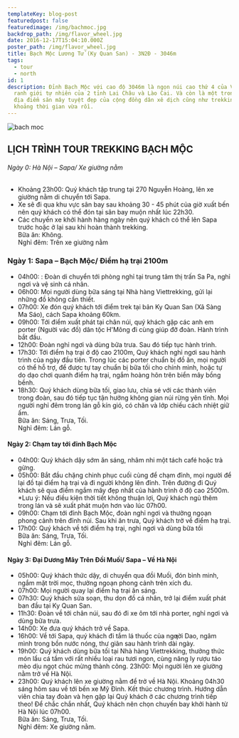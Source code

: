 ```yaml
---
templateKey: blog-post
featuredpost: false
featuredimage: /img/bachmoc.jpg
backdrop_path: /img/flavor_wheel.jpg
date: 2016-12-17T15:04:10.000Z
poster_path: /img/flavor_wheel.jpg
title: Bạch Mộc Lương Tử (Ky Quan San) - 3N2Đ - 3046m
tags:
  - tour
  - north
id: 1
description: Đỉnh Bạch Mộc với cao độ 3046m là ngọn núi cao thứ 4 của Việt Nam,
  ranh giới tự nhiên của 2 tỉnh Lai Châu và Lào Cai. Và còn là một trong những
  địa điểm săn mây tuyệt đẹp của cộng đồng dân xê dịch cũng như trekking trong
  khoảng thời gian vừa rồi.
---
```

![bach moc](/img/bachmoc2.jpg)

## LỊCH TRÌNH TOUR TREKKING BẠCH MỘC
###### Ngày 0: Hà Nội – Sapa/ Xe giường nằm
- Khoảng 23h00: Quý khách tập trung tại 270 Nguyễn Hoàng, lên xe giường nằm di chuyển tới Sapa.
- Xe sẽ đi qua khu vực sân bay sau khoảng 30 - 45 phút của giờ xuất bến nên quý khách có thể đón tại sân bay muộn nhất lúc 22h30.
- Các chuyến xe khởi hành hàng ngày nên quý khách có thể lên Sapa trước hoặc ở lại sau khi hoàn thành trekking.
<br>Bữa ăn: Không.
<br>Nghỉ đêm: Trên xe giường nằm


### Ngày 1: Sapa – Bạch Mộc/ Điểm hạ trại 2100m
- 04h00: : Đoàn di chuyển tới phòng nghỉ tại trung tâm thị trấn Sa Pa, nghỉ ngơi và vệ sinh cá nhân.
- 06h00: Mọi người dùng bữa sáng tại Nhà hàng Viettrekking, gửi lại những đồ không cần thiết.
- 07h00: Xe đón quý khách tới điểm trek tại bản Ky Quan San (Xã Sàng Ma Sáo), cách Sapa khoảng 60km.
- 09h00: Tới điểm xuất phát tại chân núi, quý khách gặp các anh em porter (Người vác đồ) dân tộc H'Mông đi cùng giúp đỡ đoàn. Hành trình bắt đầu.
- 12h00: Đoàn nghỉ ngơi và dùng bữa trưa. Sau đó tiếp tục hành trình.
- 17h30: Tới điểm hạ trại ở độ cao 2100m, Quý khách nghỉ ngơi sau hành trình của ngày đầu tiên. Trong lúc các porter chuẩn bị đồ ăn, mọi người có thể hỗ trợ, để được tự tay chuẩn bị bữa tối cho chính mình, hoặc tự do dạo chơi quanh điểm hạ trại, ngắm hoàng hôn trên biển mây bồng bềnh.
- 18h30: Quý khách dùng bữa tối, giao lưu, chia sé với các thành viên trong đoàn, sau đó tiếp tục tận hưởng không gian núi rừng yên tĩnh. Mọi người nghỉ đêm trong lán gỗ kín gió, có chăn và lớp chiếu cách nhiệt giữ ấm.
<br>Bữa ăn: Sáng, Trưa, Tối.
<br>Nghỉ đêm: Lán gỗ.


#### Ngày 2: Chạm tay tới đỉnh Bạch Mộc
- 04h00: Quý khách dậy sớm ăn sáng, nhâm nhi một tách café hoặc trà gừng.
- 05h00: Bắt đầu chặng chinh phục cuối cùng để chạm đỉnh, mọi người để lại đồ tại điểm hạ trại và đi người không lên đỉnh. Trên đường đi Quý khách sẽ qua điểm ngắm mây đẹp nhất của hành trình ở độ cao 2500m.
*Lưu ý: Nếu điều kiện thời tiết không thuận lợi, Quý khách ngủ thêm trong lán và sẽ xuất phát muộn hơn vào lúc 07h00.
- 09h00: Chạm tới đỉnh Bạch Mộc, đoàn nghỉ ngơi và thưởng ngoạn phong cảnh trên đỉnh núi. Sau khi ăn trưa, Quý khách trở về điểm hạ trại.
- 17h00: Quý khách về tới điểm hạ trại, nghỉ ngơi và dùng bữa tối
<br>Bữa ăn: Sáng, Trưa, Tối.
<br>Nghỉ đêm: Lán gỗ.


#### Ngày 3: Đại Dương Mây Trên Đồi Muối/ Sapa – Về Hà Nội
- 05h00: Quý khách thức dậy, di chuyển qua đồi Muối, đón bình minh, ngắm mặt trời mọc, thưởng ngoạn phong cảnh trên xích đu.
- 07h00: Mọi người quay lại điểm hạ trại ăn sáng.
- 07h30: Quý khách sửa soạn, thu dọn đồ cá nhân, trở lại điểm xuất phát ban đầu tại Ky Quan San.
- 11h30: Đoàn về tới chân núi, sau đó đi xe ôm tới nhà porter, nghỉ ngơi và dùng bữa trưa.
- 14h00: Xe đưa quý khách trở về Sapa.
- 16h00: Về tới Sapa, quý khách đi tắm lá thuốc của ngƣời Dao, ngâm mình trong bồn nước nóng, thư giãn sau hành trình dài ngày.
- 19h00: Quý khách dùng bữa tối tại Nhà hàng Viettrekking, thưởng thức món lẩu cá tầm với rất nhiều loại rau tươi ngon, cùng nâng ly rượu táo mèo dịu ngọt chúc mừng thành công. 23h00: Mọi người lên xe giường nằm trở về Hà Nội.
- 23h00: Quý khách lên xe giường nằm để trở về Hà Nội.
Khoảng 04h30 sáng hôm sau về tới bến xe Mỹ Đình. Kết thúc chương trình. Hướng dẫn viên chia tay đoàn và hẹn gặp lại Quý khách ở các chương trình tiếp theo!
Để chắc chắn nhất, Quý khách nên chọn chuyến bay khởi hành từ Hà Nội lúc 07h00.
<br>Bữa ăn: Sáng, Trưa, Tối.
<br>Nghỉ đêm: Xe giường nằm.
